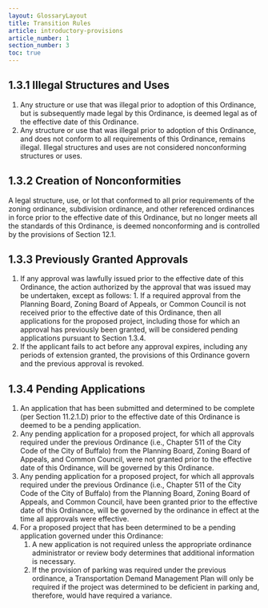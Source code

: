 ```yaml
---
layout: GlossaryLayout
title: Transition Rules
article: introductory-provisions
article_number: 1
section_number: 3
toc: true
---
```


## 1.3.1 Illegal Structures and Uses

1. Any structure or use that was illegal prior to adoption of this Ordinance, but is subsequently made legal by this Ordinance, is deemed legal as of the effective date of this Ordinance.
2. Any structure or use that was illegal prior to adoption of this Ordinance, and does not conform to all requirements of this Ordinance, remains illegal. Illegal structures and uses are not considered nonconforming structures or uses.

## 1.3.2 Creation of Nonconformities

A legal structure, use, or lot that conformed to all prior requirements of the zoning ordinance, subdivision ordinance, and other referenced ordinances in force prior to the effective date of this Ordinance, but no longer meets all the standards of this Ordinance,
is deemed nonconforming and is controlled by the provisions of Section 12.1.

## 1.3.3 Previously Granted Approvals

1. If any approval was lawfully issued prior to the effective date of this Ordinance, the action
   authorized by the approval that was issued may be undertaken, except as follows: 1. If a required approval from the Planning Board, Zoning Board of Appeals, or Common Council is not received prior to the effective date of this Ordinance, then all applications for the proposed project, including those for which an approval has previously been granted, will be considered pending applications pursuant to Section 1.3.4.
2. If the applicant fails to act before any approval expires, including any periods of extension granted, the provisions of this Ordinance govern and the previous approval is revoked.

## 1.3.4 Pending Applications

1. An application that has been submitted and determined to be complete (per Section 11.2.1.D) prior to the effective date of this Ordinance is deemed to be a pending application.
2. Any pending application for a proposed project, for which all approvals required under the previous Ordinance (i.e., Chapter 511 of the City Code of the City of Buffalo) from the Planning Board, Zoning Board of Appeals, and Common Council, were not granted prior to the effective date of this Ordinance, will be governed by this Ordinance.
3. Any pending application for a proposed project, for which all approvals required under the previous Ordinance (i.e., Chapter 511 of the City Code of the City of Buffalo) from the Planning Board, Zoning Board of Appeals, and Common Council, have been granted prior to the effective date of this Ordinance, will be governed by the ordinance in effect at the time all approvals were effective.
4. For a proposed project that has been determined to be a pending application governed under this Ordinance:
   1. A new application is not required unless the appropriate ordinance administrator or review body determines that additional information is necessary.
   2. If the provision of parking was required under the previous ordinance, a Transportation Demand Management Plan will only be required if the project was determined to be deficient in parking and, therefore, would have required a variance.
